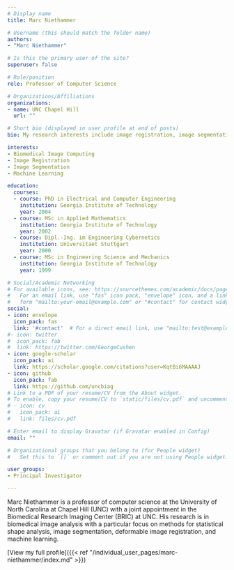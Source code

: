 ```yaml
---
# Display name
title: Marc Niethammer

# Username (this should match the folder name)
authors: 
- "Marc Niethammer"

# Is this the primary user of the site?
superuser: false

# Role/position
role: Professor of Computer Science

# Organizations/Affiliations
organizations:
- name: UNC Chapel Hill
  url: ""

# Short bio (displayed in user profile at end of posts)
bio: My research interests include image registration, image segmentation, shape analysis, machine learning, and biomedical applications.

interests:
- Biomedical Image Computing
- Image Registration
- Image Segmentation
- Machine Learning

education:
  courses:
  - course: PhD in Electrical and Computer Engineering
    institution: Georgia Institute of Technology
    year: 2004
  - course: MSc in Applied Mathematics
    institution: Georgia Institute of Technology
    year: 2002
  - course: Dipl.-Ing. im Engineering Cybernetics
    institution: Universitaet Stuttgart
    year: 2000
  - course: MSc in Engineering Science and Mechanics
    institution: Georgia Institute of Technology
    year: 1999

# Social/Academic Networking
# For available icons, see: https://sourcethemes.com/academic/docs/page-builder/#icons
#   For an email link, use "fas" icon pack, "envelope" icon, and a link in the
#   form "mailto:your-email@example.com" or "#contact" for contact widget.
social:
- icon: envelope
  icon_pack: fas
  link: '#contact'  # For a direct email link, use "mailto:test@example.org".
#- icon: twitter
#  icon_pack: fab
#  link: https://twitter.com/GeorgeCushen
- icon: google-scholar
  icon_pack: ai
  link: https://scholar.google.com/citations?user=KqtBi6MAAAAJ
- icon: github
  icon_pack: fab
  link: https://github.com/uncbiag
# Link to a PDF of your resume/CV from the About widget.
# To enable, copy your resume/CV to `static/files/cv.pdf` and uncomment the lines below.
# - icon: cv
#   icon_pack: ai
#   link: files/cv.pdf

# Enter email to display Gravatar (if Gravatar enabled in Config)
email: ""

# Organizational groups that you belong to (for People widget)
#   Set this to `[]` or comment out if you are not using People widget.

user_groups:
- Principal Investigator

---
```


Marc Niethammer is a professor of computer science at the University of North Carolina at Chapel Hill (UNC) with a joint appointment in the Biomedical Research Imaging Center (BRIC) at UNC. His research is in biomedical image analysis with a particular focus on methods for statistical shape analysis, image segmentation, deformable image registration, and machine learning.

[View my full profile]({{< ref "/individual_user_pages/marc-niethammer/index.md" >}})






